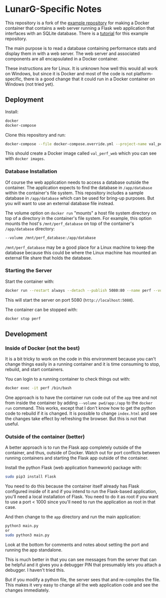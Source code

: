 # LunarG-Specific Notes

This repository is a fork of the [example
repository](https://github.com/maltesander/uwsgi-nginx-flask-python-sqlite-docker-example)
for making a Docker container that contains a web server running a Flask web
application that interfaces with an SQLite database. There is a
[tutorial](https://tutorial-academy.com/uwsgi-nginx-flask-python-sqlite-docker-example/)
for this example repository.

The main purpose is to read a database containing performance stats and display
them in with a web server.  The web server and associated components are all
encapsulated in a Docker container.

These instructions are for Linux.  It is unknown how well this would all work on
Windows, but since it is Docker and most of the code is not platform-specific,
there is a good change that it could run in a Docker container on Windows (not
tried yet).

## Deployment

Install:

```sh
docker
docker-compose
```

Clone this repository and run:

```sh
docker-compose --file docker-compose.override.yml --project-name val_perf build
```

This should create a Docker image called `val_perf_web` which you can see with
`docker images`.

### Database Installation

Of course the web application needs to access a database outside the container.
The application expects to find the database in `/app/database` within the
container's file system. This repository includes a sample database in
`/app/database` which can be used for bring-up purposes.  But you will want to
use an external database file instead.

The volume option on `docker run` "mounts" a host
file system directory on top of a directory in the container's file system.  For
example, this option mounts the host's `/mnt/perf_database` on top of the
container's `/app/database` directory:

```sh
--volume /mnt/perf_database:/app/database
```

 `/mnt/perf_database` may be a good place for a Linux machine to keep the
 database because this could be where the Linux machine has mounted an
 external file share that holds the database.

### Starting the Server

Start the container with:

```sh
docker run --restart always --detach --publish 5080:80 --name perf --volume /mnt/perf_database:/app/database val_perf_web
```

This will start the server on port 5080 (`http://localhost:5080`).

The container can be stopped with:

```sh
docker stop perf
```

## Development

### Inside of Docker (not the best)

It is a bit tricky to work on the code in this environment because you can't
change things easily in a running container and it is time consuming to stop,
rebuild, and start containers.

You can login to a running container to check things out with:

```sh
docker exec -it perf /bin/bash
```

One approach is to have the container run code out of the `app` tree and not
from inside the container by adding `--volume pwd/app:/app` to the `docker
run` command.  This works, except that I don't know how to get the python code
to rebuild if it is changed.  It is possible to change `index.html` and see the
changes take effect by refreshing the browser.  But this is not that useful.

### Outside of the container (better)

A better approach is to run the Flask app completely outside of the container,
and thus, outside of Docker.  Watch out for port conflicts between running
containers and starting the Flask app outside of the container.

Install the python Flask (web application framework) package with:

```sh
sudo pip3 install Flask
```

You need to do this because the container itself already has Flask configured
inside of it and if you intend to run the Flask-based application, you'll need a
local installation of Flask.  You need to do it as root if you want to use a
port < 1000 since you'll need to run the application as root in that case.

And then change to the `app` directory and run the main application:

```sh
python3 main.py
or
sudo python3 main.py
```

Look at the bottom for comments and notes about setting the port and running the
app standalone.

This is much better in that you can see messages from the server that can be
helpful and it gives you a debugger PIN that presumably lets you attach a
debugger.  I haven't tried this.

But if you modify a python file, the server sees that and re-compiles the file.
This makes it very easy to change all the web application code and see the
changes immediately.
